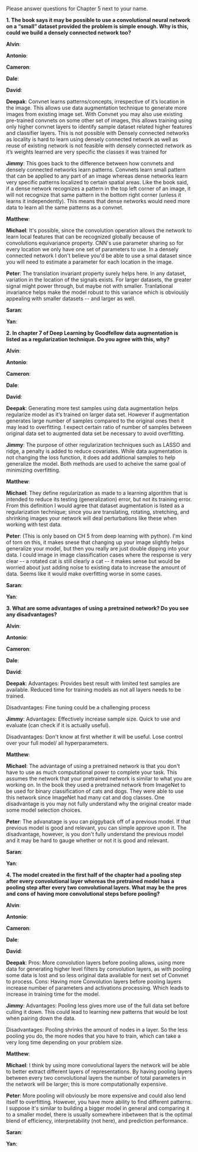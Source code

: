 Please answer questions for Chapter 5 next to your name.

**1. The book says it may be possible to use a convolutional neural network on a “small” dataset provided the problem is simple enough. Why is this, could we build a densely connected network too?**
  
**Alvin**: 

**Antonio**:

**Cameron**:

**Dale**:

**David**:

**Deepak**:
Convnet learns patterns/concepts, irrespective of it’s location in the image. This allows use data augmentation technique to generate more images from existing image set.
With Convnet you may also use existing pre-trained convnets on some other set of images, this allows training using only higher convnet layers to identify sample dataset related higher features and classifier layers.
This is not possible with Densely connected networks as locality is hard to learn using densely connected network as well as reuse of existing network is not feasible with densely connected network as it’s weights learned are very specific the classes it was trained for


**Jimmy**: This goes back to the difference between how convnets and densely connected networks learn patterns. Convnets learn small pattern that can be applied to any part of an image whereas dense networks learn very specific patterns localized to certain spatial areas. Like the book said, if a dense network recognizes a pattern in the top left corner of an image, it will not recognize that same pattern in the bottom right corner (unless it learns it independently). This means that dense networks would need more data to learn all the same patterns as a convnet.

**Matthew**:

**Michael**: It's possible, since the convolution operation allows the network to learn local features that can be recognized globally because of convolutions equivariance property. CNN's use parameter sharing so for every location we only have one set of parameters to use. In a densely connected network I don't believe you'd be able to use a smal dataset since you will need to estimate a parameter for each location in the image.

**Peter**: The translation invariant property surely helps here.  In any dataset, variation in the location of the signals exists.  For larger datasets, the greater signal might power through, but maybe not with smaller.  Tranlational invariance helps make the model robust to this variance which is obviously appealing with smaller datasets -- and larger as well. 

**Saran**:

**Yan**:
  
**2. In chapter 7 of Deep Learning by Goodfellow data augmentation is listed as a regularization technique. Do you agree with this, why?**
  
**Alvin**: 

**Antonio**:

**Cameron**:

**Dale**:

**David**:

**Deepak**:
Generating more test samples using data augmentation helps regularize model as it’s trained on larger data set. However if augmentation generates large number of samples compared to the original ones then it may lead to overfitting. I expect certain ratio of number of samples between original data set to augmented data set be necessary to avoid overfitting.

**Jimmy**: 
The purpose of other regularization techniques such as LASSO and ridge, a penalty is added to reduce covariates. While data augmentation is not changing the loss function, it does add additional samples to help generalize the model. Both methods are used to acheive the same goal of minimizing overfitting.

**Matthew**:

**Michael**: They define regularization as made to a learning algorithm that is intended to reduce its testing (generalization) error, but not its training error. From this definition I would agree that dataset augmentation is listed as a regularization technique; since you are translating, rotating, stretching, and shrinking images your network will deal perturbations like these when working with test data.

**Peter**: (This is only based on CH 5 from deep learning with python).  I'm kind of torn on this, it makes snese that changing up your image slightly helps generalize your model, but then you really are just double dipping into your data.  I could image in image classification cases where the response is very clear -- a rotated cat is still clearly a cat -- it makes sense but would be worried about just adding noise to existing data to increase the amount of data.  Seems like it would make overfitting worse in some cases.

**Saran**:

**Yan**:

**3. What are some advantages of using a pretrained network? Do you see any disadvantages?**

**Alvin**: 

**Antonio**:

**Cameron**:

**Dale**:

**David**:

**Deepak**:
Advantages:
Provides best result with limited test samples are available.
Reduced time for training models as not all layers needs to be trained.

Disadvantages:
Fine tuning could be a challenging process


**Jimmy**: 
Advantages:
Effectively increase sample size.
Quick to use and evaluate (can check if it is actually useful).


Disadvantages:
Don't know at first whether it will be useful.
Lose control over your full model/ all hyperparameters.

**Matthew**:

**Michael**: The advantage of using a pretrained network is that you don't have to use as much computational power to complete your task. This assumes the network that your pretrained network is similar to what you are working on. In the book they used a pretrained network from ImageNet to be used for binary classification of cats and dogs. They were able to use this network since ImageNet had many cat and dog classes. One disadvantage is you may not fully understand why the original creator made some model selection choices.

**Peter**: The advanatage is you can piggyback off of a previous model. If that previous model is good and relevant, you can simple approve upon it.  The disadvantage, however, is you don't fully understand the previous model and it may be hard to gauge whether or not it is good and relevant.  

**Saran**:

**Yan**:


**4. The model created in the first half of the chapter had a pooling step after every convolutional layer whereas the pretrained model has a pooling step after every two convolutional layers. What may be the pros and cons of having more convolutional steps before pooling?**

**Alvin**: 

**Antonio**:

**Cameron**:

**Dale**:

**David**:

**Deepak**:
Pros:
More convolution layers before pooling allows, using more data for generating higher level filters by convolution layers, as with pooling some data is lost and so less original data available for next set of Convnet to process.
Cons:
Having more Convolution layers before pooling layers increase number of parameters and activations processing. Which leads to increase in training time for the model.


**Jimmy**: 
Advantages:
Pooling less gives more use of the full data set before culling it down. This could lead to learning new patterns that would be lost when pairing down the data.

Disadvantages:
Pooling shrinks the amount of nodes in a layer. So the less pooling you do, the more nodes that you have to train, which can take a very long time depending on your problem size.


**Matthew**:

**Michael**: I think by using more convolutional layers the network will be able to better extract different layers of representations. By having pooling layers between every two convolutional layers the number of total parameters in the network will be larger; this is more computationally expensive.

**Peter**: More pooling will obviously be more expensive and could also lend itself to overfitting.  However, you have more ability to find different patterns.  I suppose it's similar to building a bigger model in general and comparing it to a smaller model, there is usually somewhere inbetween that is the optimal blend of efficiency, interpretability (not here), and prediction performance.

**Saran**:

**Yan**:
